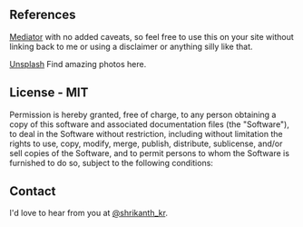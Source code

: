 References
---------

[Mediator](https://github.com/dirkfabisch/madiator/blob/master/LICENSE) with no added caveats, so feel free to use this on your site without linking back to me or using a disclaimer or anything silly like that.

[Unsplash](https://unsplash.com/) Find amazing photos here. 


License - MIT
---------

Permission is hereby granted, free of charge, to any person obtaining a copy of this software and associated documentation files (the "Software"), to deal in the Software without restriction, including without limitation the rights to use, copy, modify, merge, publish, distribute, sublicense, and/or sell copies of the Software, and to permit persons to whom the Software is furnished to do so, subject to the following conditions:


Contact
-------
I'd love to hear from you at [@shrikanth_kr](https://twitter.com/shrikanth_kr). 

